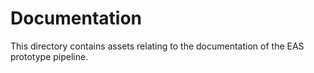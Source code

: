 # Documentation

This directory contains assets relating to the documentation of the EAS prototype pipeline.
